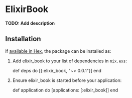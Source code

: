 # ElixirBook

**TODO: Add description**

## Installation

If [available in Hex](https://hex.pm/docs/publish), the package can be installed as:

  1. Add elixir_book to your list of dependencies in `mix.exs`:

        def deps do
          [{:elixir_book, "~> 0.0.1"}]
        end

  2. Ensure elixir_book is started before your application:

        def application do
          [applications: [:elixir_book]]
        end

